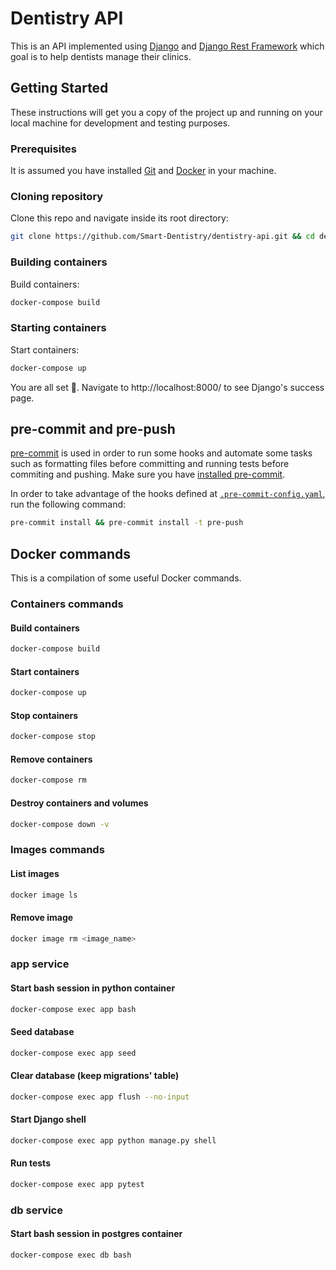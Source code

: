 # Dentistry API

This is an API implemented using [Django][] and [Django Rest Framework][] which goal
is to help dentists manage their clinics.

## Getting Started

These instructions will get you a copy of the project up and running on your local machine for development and testing purposes.

### Prerequisites

It is assumed you have installed [Git][] and [Docker][] in your machine.

### Cloning repository

Clone this repo and navigate inside its root directory:

```bash
git clone https://github.com/Smart-Dentistry/dentistry-api.git && cd dentistry-api
```

### Building containers

Build containers:

```bash
docker-compose build
```

### Starting containers

Start containers:

```bash
docker-compose up
```

You are all set 🎉. Navigate to http://localhost:8000/ to see Django's success page.

## pre-commit and pre-push

[pre-commit][] is used in order to run some hooks and automate some tasks such as formatting files before committing and running tests before commiting and pushing. Make sure you have [installed pre-commit][install-precommit].

In order to take advantage of the hooks defined at [`.pre-commit-config.yaml`][pre-commit-file], run the following command:

```bash
pre-commit install && pre-commit install -t pre-push
```

## Docker commands

This is a compilation of some useful Docker commands.

### Containers commands

#### Build containers

```bash
docker-compose build
```

#### Start containers

```bash
docker-compose up
```

#### Stop containers

```bash
docker-compose stop
```

#### Remove containers

```bash
docker-compose rm
```

#### Destroy containers and volumes

```bash
docker-compose down -v
```

### Images commands

#### List images

```bash
docker image ls
```

#### Remove image

```bash
docker image rm <image_name>
```

### app service

#### Start bash session in python container

```bash
docker-compose exec app bash
```

#### Seed database

```bash
docker-compose exec app seed
```

#### Clear database (keep migrations' table)

```bash
docker-compose exec app flush --no-input
```

#### Start Django shell

```bash
docker-compose exec app python manage.py shell
```

#### Run tests

```bash
docker-compose exec app pytest
```

### db service

#### Start bash session in postgres container

```bash
docker-compose exec db bash
```

[Django]: https://www.djangoproject.com/
[Django Rest Framework]: https://www.django-rest-framework.org/
[Docker]: https://docs.docker.com/get-docker/
[Git]: https://git-scm.com/downloads
[install-precommit]: https://pre-commit.com/#install
[pre-commit]: https://pre-commit.com
[pre-commit-file]: .pre-commit-config.yaml
